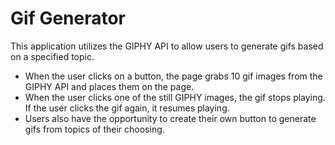 # Gif Generator

This application utilizes the GIPHY API to allow users to generate gifs based on a specified topic. 
* When the user clicks on a button, the page grabs 10 gif images from the GIPHY API and places them on the page.
* When the user clicks one of the still GIPHY images, the gif stops playing. If the user clicks the gif again, it resumes playing.
* Users also have the opportunity to create their own button to generate gifs from topics of their choosing.